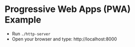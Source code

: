 # Progressive Web Apps (PWA) Example

- Run `./http-server`
- Open your browser and type: http://localhost:8000
